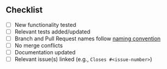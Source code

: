 <!--
Remember to assign this PR to yourself, and request a review from the appropriate project members.
Other attributes like labels, type, projects, etc., are handled by the linked issue, and are not required here.

Delete this comment block before submitting.
-->

## Checklist
- [ ] New functionality tested
- [ ] Relevant tests added/updated
- [ ] Branch and Pull Request names follow [naming convention](https://github.com/integrasjonsprosjekt/memora/blob/main/CONTRIBUTING.md)
- [ ] No merge conflicts
- [ ] Documentation updated
- [ ] Relevant issue(s) linked (e.g., `Closes #<issue-number>`)
